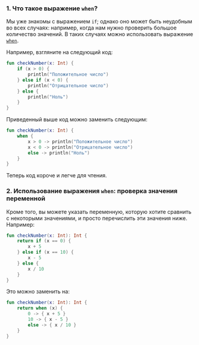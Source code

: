 ### 1. Что такое выражение `when`?

Мы уже знакомы с выражением `if`; однако оно может быть неудобным во всех случаях: например, когда нам нужно проверить большое количество значений. В таких случаях можно использовать выражение [`when`](https://kotlinlang.org/docs/control-flow.html#when-expression).

Например, взгляните на следующий код:
```kotlin
fun checkNumber(x: Int) {
    if (x > 0) {
        println("Положительное число")
    } else if (x < 0) {
        println("Отрицательное число")
    } else {
        println("Ноль")
    }
}
```
Приведенный выше код можно заменить следующим:
```kotlin
fun checkNumber(x: Int) {
    when {
        x > 0 -> println("Положительное число")
        x < 0 -> println("Отрицательное число")
        else -> println("Ноль")
    }
}
```
Теперь код короче и легче для чтения.

### 2. Использование выражения `when`: проверка значения переменной

Кроме того, вы можете указать переменную, которую хотите сравнить с некоторыми значениями, и просто перечислить эти значения ниже. Например:

```kotlin
fun checkNumber(x: Int): Int {
    return if (x == 0) {
        x + 5
    } else if (x == 10) {
        x - 5
    } else {
        x / 10
    }
}
```
Это можно заменить на:
```kotlin
fun checkNumber(x: Int): Int {
    return when (x) {
        0 -> { x + 5 }
        10 -> { x - 5 }
        else -> { x / 10 }
    }
}
```